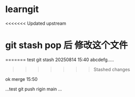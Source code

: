 # learngit
<<<<<<< Updated upstream
# git stash pop 后 修改这个文件 
=======
test git stash 20250814 15:40
abcdefg.....
>>>>>>> Stashed changes


ok merge 15:50

...test git push rigin main ...
